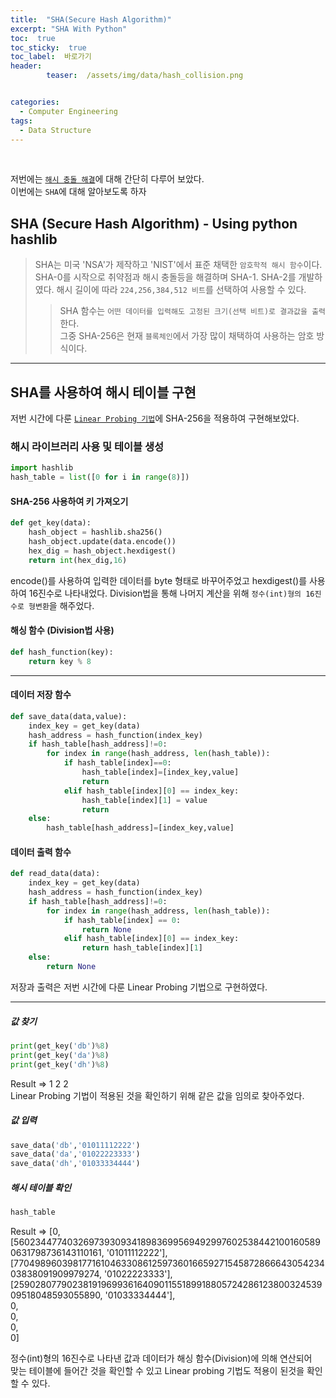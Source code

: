 ```yaml
---
title:  "SHA(Secure Hash Algorithm)"  
excerpt: "SHA With Python"
toc:  true
toc_sticky:  true
toc_label:  바로가기
header:
        teaser:  /assets/img/data/hash_collision.png


categories:
  - Computer Engineering
tags:
  - Data Structure
---
```

<br/>

저번에는 [`해시 충돌 해결`](https://pome95.github.io/computer%20engineering/hashcollision/)에 대해 간단히 다루어 보았다.<br/>
이번에는 `SHA`에 대해 알아보도록 하자 <br/>



## SHA (Secure Hash Algorithm) - Using python hashlib
>SHA는 미국 'NSA'가 제작하고 'NIST'에서 표준 채택한 `암호학적 해시 함수`이다.  
>SHA-0를 시작으로 취약점과 해시 충돌등을 해결하며 SHA-1. SHA-2를 개발하였다.
>해시 길이에 따라 `224,256,384,512 비트`를 선택하여 사용할 수 있다.  
>>SHA 함수는 `어떤 데이터를 입력해도 고정된 크기(선택 비트)로 결과값을 출력`한다.  
>>그중 SHA-256은 현재 `블록체인`에서 가장 많이 채택하여 사용하는 암호 방식이다.

---

## SHA를 사용하여 해시 테이블 구현
저번 시간에 다룬 [`Linear Probing 기법`](https://pome95.github.io/computer%20engineering/linear/)에 SHA-256을 적용하여 구현해보았다.

### 해시 라이브러리 사용 및 테이블 생성
```python
import hashlib
hash_table = list([0 for i in range(8)])
```

#### SHA-256 사용하여 키 가져오기
```python
def get_key(data):
    hash_object = hashlib.sha256()
    hash_object.update(data.encode())
    hex_dig = hash_object.hexdigest()
    return int(hex_dig,16)
```
encode()를 사용하여 입력한 데이터를 byte 형태로 바꾸어주었고
hexdigest()를 사용하여 16진수로 나타내었다.
Division법을 통해 나머지 계산을 위해 `정수(int)형의 16진수로 형변환`을 해주었다.


#### 해싱 함수 (Division법 사용)
```python
def hash_function(key):
    return key % 8
```

---

#### 데이터 저장 함수
```python
def save_data(data,value):
    index_key = get_key(data)
    hash_address = hash_function(index_key)
    if hash_table[hash_address]!=0:
        for index in range(hash_address, len(hash_table)):
            if hash_table[index]==0:
                hash_table[index]=[index_key,value]
                return
            elif hash_table[index][0] == index_key:
                hash_table[index][1] = value
                return
    else:
        hash_table[hash_address]=[index_key,value]
```

#### 데이터 출력 함수
```python
def read_data(data):
    index_key = get_key(data)
    hash_address = hash_function(index_key)
    if hash_table[hash_address]!=0:
        for index in range(hash_address, len(hash_table)):
            if hash_table[index] == 0:
                return None
            elif hash_table[index][0] == index_key:
                return hash_table[index][1]
    else:
        return None
```

저장과 출력은 저번 시간에 다룬 Linear Probing 기법으로 구현하였다.

---

##### 값 찾기
```python
print(get_key('db')%8)
print(get_key('da')%8)
print(get_key('dh')%8)
```

Result => 1 2 2  
Linear Probing 기법이 적용된 것을 확인하기 위해 같은 값을 임의로 찾아주었다.

##### 값 입력
```python
save_data('db','01011112222')
save_data('da','01022223333')
save_data('dh','01033334444')
```

##### 해시 테이블 확인
```python
hash_table
```
Result =>
[0,[56023447740326973930934189836995694929976025384421001605890631798736143110161, '01011112222'], [77049896039817716104633086125973601665927154587286664305423403838091909979274,  '01022223333'], [25902807790238191969936164090115518991880572428612380032453909518048593055890,  '01033334444'],<br/> 0,<br/>  0,<br/>  0,<br/>   0]  <br/>

정수(int)형의 16진수로 나타낸 값과 데이터가 해싱 함수(Division)에 의해 연산되어 <br/>
맞는 테이블에 들어간 것을 확인할 수 있고 Linear probing 기법도 적용이 된것을 확인할 수 있다.